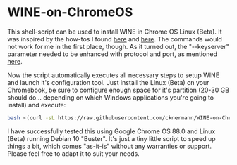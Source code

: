 # WINE-on-ChromeOS

This shell-script can be used to install WINE in Chrome OS Linux (Beta). It was inspired by the how-tos I found [here](https://beebom.com/how-use-windows-10-apps-chromebook-using-wine/) and [here](https://www.linuxmadesimple.info/2020/07/how-to-install-wine-501-on-chromebook.html). The commands would not work for me in the first place, though. As it turned out, the "--keyserver" parameter needed to be enhanced with protocol and port, as mentioned [here](https://unix.stackexchange.com/questions/361642/keyserver-receive-failed-on-every-keyserver-available).

Now the script automatically executes all necessary steps to setup WINE and launch it's configuration tool. Just install the Linux (Beta) on your Chromebook, be sure to configure enough space for it's partition (20-30 GB should do... depending on which Windows applications you're going to install) and execute:

```sh
bash <(curl -sL https://raw.githubusercontent.com/cknermann/WINE-on-ChromeOS/main/wine-on-chromeos.sh)
```

I have successfully tested this using Google Chrome OS 88.0 and Linux (Beta) running Debian 10 "Buster". It's just a tiny little script to speed up things a bit, which comes "as-it-is" without any warranties or support. Please feel free to adapt it to suit your needs.